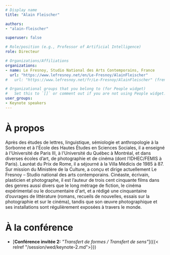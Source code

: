 ```yaml
---
# Display name
title: "Alain Fleischer"

authors:
- "alain-fleischer"

superuser: false

# Role/position (e.g., Professor of Artificial Intelligence)
role: Directeur

# Organizations/Affiliations
organizations:
- name: Le Fresnoy, Studio National des Arts Contemporains, France
  url: "https://www.lefresnoy.net/en/Le-Fresnoy/AlainFleischer"
#   url: "https://www.lefresnoy.net/fr/Le-Fresnoy/AlainFleischer" (french)

# Organizational groups that you belong to (for People widget)
#   Set this to `[]` or comment out if you are not using People widget.
user_groups:
- Keynote speakers
---
```


# À propos 

Après des études de lettres, linguistique, sémiologie et anthropologie à la Sorbonne et à l'École des Hautes Études en Sciences Sociales, il a enseigné à l'Université de Paris III, à l'Université du Québec à Montréal, et dans diverses écoles d’art, de photographie et de cinéma (dont l’IDHEC/FEMIS à Paris). Lauréat du Prix de Rome, il a séjourné à la Villa Médicis de 1985 à 87. Sur mission du Ministère de la Culture, a conçu et dirige actuellement Le Fresnoy – Studio national des arts contemporains. Cinéaste, écrivain, plasticien et photographe, il est l’auteur de trois cent cinquante films dans des genres aussi divers que le long métrage de fiction, le cinéma expérimental ou le documentaire d'art, et a rédigé une cinquantaine d’ouvrages de littérature (romans, recueils de nouvelles, essais sur la photographie et sur le cinéma), tandis que son œuvre photographique et ses installations sont régulièrement exposées à travers le monde.


# À la conférence

- [**Conférence invitée 2:** *"Transfert de formes / Transfert de sens"*]({{< relref "/session/wed/keynote-2.md">}})